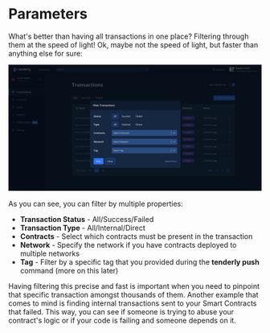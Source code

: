 # Parameters

What's better than having all transactions in one place? Filtering through them at the speed of light! Ok, maybe not the speed of light, but faster than anything else for sure:

![](../../../.gitbook/assets/image%20%2853%29.png)

As you can see, you can filter by multiple properties:

* **Transaction Status** - All/Success/Failed
* **Transaction Type** - All/Internal/Direct
* **Contracts** - Select which contracts must be present in the transaction
* **Network** - Specify the network if you have contracts deployed to multiple networks
* **Tag** - Filter by a specific tag that you provided during the **tenderly push** command \(more on this later\)

Having filtering this precise and fast is important when you need to pinpoint that specific transaction amongst thousands of them. Another example that comes to mind is finding internal transactions sent to your Smart Contracts that failed. This way, you can see if someone is trying to abuse your contract's logic or if your code is failing and someone depends on it.

